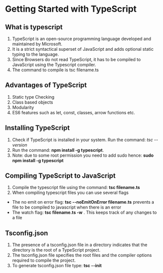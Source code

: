 # Getting Started with TypeScript 
## What is typescript 

1. TypeScript is an open-source programming language developed and maintained by Microsoft. 
2. It is a strict syntactical superset of JavaScript and adds optional static typing to the language.
3. Since Browsers do not read TypeScript, it has to be compiled to JavaScript using the Typescript compiler. 
4. The command to compile is tsc filename.ts 

## Advantages of TypeScript 

1. Static type Checking 
2. Class based objects 
3. Modularity 
4. ES6 features such as let, const, classes,  arrow functions etc. 

## Installing TypeScript 

1. Check if TypeScript is installed in your system. Run the command: *tsc --version*
2. Run the command: **npm install -g typescript**.  
3. Note: due to some root permission you need to add sudo hence: **sudo npm install -g typescript** 

## Compiling TypeScript to JavaScript 

1. Compile the typescript file using the command:  **tsc filename.ts** 
2. When compiling typescript files you can use several flags 
  * The no emit on error flag: **tsc --noEmitOnError filename.ts** prevents a file to be compiled to javascript when there is an error 
  * The watch flag: **tsc  filename.ts -w** . This keeps track of any changes to a file    


## Tsconfig.json 
1. The presence of a tsconfig.json file in a directory indicates that the directory is the root of a TypeScript project. 
2. The tsconfig.json file specifies the root files and the compiler options required to compile the project.
3. To generate tsconfig.json file type: **tsc --init**    
